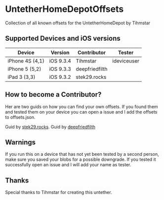 # UntetherHomeDepotOffsets
Collection of all known offsets for the UntetherHomeDepot by Tihmstar

## Supported Devices and iOS versions

| Device | Version | Contributor | Tester |
|---------|----------|----------|----------|
| iPhone 4S (4,1) | iOS 9.3.4 | Tihmstar |  ideviceuser
| iPhone 5 (5,2) | iOS 9.3.3 | deepfriedfilth |
| iPad 3 (3,3) | iOS 9.3.2 | stek29.rocks |

## How to become a Contributor?

Her are two guids on how you can find your own offsets.
If you found them and tested them on your device you can open a issue and I add the offsets to offsets.json.

Guid by [stek29.rocks](https://stek29.rocks/2017/08/23/untether.html).
Guid by [deepfriedfilth](https://gist.github.com/deepfriedfilth/4cac9831ff0e112b037901bd2883ce10)

## Warnings
If you run this on a device that has not yet been tested by a second person, make sure you saved your blobs for a possible downgrade.
If you tested it successfully open an issue and I will add your name as tester.

## Thanks
Special thanks to Tihmstar for creating this untether.
